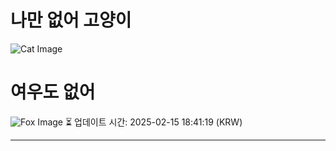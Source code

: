 
# 나만 없어 고양이

![Cat Image](https://cdn2.thecatapi.com/images/MTgwMTIzMA.jpg)

# 여우도 없어
![Fox Image](https://randomfox.ca/images/54.jpg)
⏳ 업데이트 시간: 2025-02-15 18:41:19 (KRW)

---
